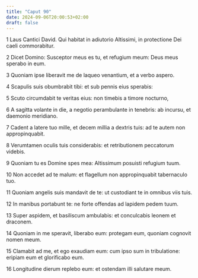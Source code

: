```yaml
---
title: "Caput 90"
date: 2024-09-06T20:00:53+02:00
draft: false
---
```



1 Laus Cantici David. Qui habitat in adiutorio Altissimi, in protectione Dei caeli commorabitur.

2 Dicet Domino: Susceptor meus es tu, et refugium meum: Deus meus sperabo in eum.

3 Quoniam ipse liberavit me de laqueo venantium, et a verbo aspero.

4 Scapulis suis obumbrabit tibi: et sub pennis eius sperabis:

5 Scuto circumdabit te veritas eius: non timebis a timore nocturno,

6 A sagitta volante in die, a negotio perambulante in tenebris: ab incursu, et daemonio meridiano.

7 Cadent a latere tuo mille, et decem millia a dextris tuis: ad te autem non appropinquabit.

8 Verumtamen oculis tuis considerabis: et retributionem peccatorum videbis.

9 Quoniam tu es Domine spes mea: Altissimum posuisti refugium tuum.

10 Non accedet ad te malum: et flagellum non appropinquabit tabernaculo tuo.

11 Quoniam angelis suis mandavit de te: ut custodiant te in omnibus viis tuis.

12 In manibus portabunt te: ne forte offendas ad lapidem pedem tuum.

13 Super aspidem, et basiliscum ambulabis: et conculcabis leonem et draconem.

14 Quoniam in me speravit, liberabo eum: protegam eum, quoniam cognovit nomen meum.

15 Clamabit ad me, et ego exaudiam eum: cum ipso sum in tribulatione: eripiam eum et glorificabo eum.

16 Longitudine dierum replebo eum: et ostendam illi salutare meum.

